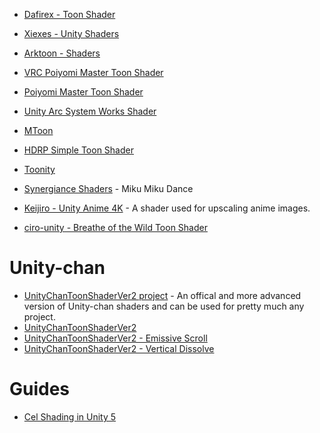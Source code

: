 
* [Dafirex - Toon Shader](https://github.com/Dafirex/Unity-Shaders)
* [Xiexes - Unity Shaders](https://github.com/Xiexe/Xiexes-Unity-Shaders)
* [Arktoon - Shaders](https://github.com/synqark/Arktoon-Shaders)
* [VRC Poiyomi Master Toon Shader](https://github.com/poiyomi/VRC-PoiyomiMasterToonShader)
* [Poiyomi Master Toon Shader](https://github.com/poiyomi/PoiyomiToonShader)
* [Unity Arc System Works Shader](https://github.com/Aerthas/UNITY-Arc-system-Works-Shader)
* [MToon](https://github.com/Santarh/MToon)
* [HDRP Simple Toon Shader](https://github.com/togucchi/HDRPSimpleToonShader)
* [Toonity](https://github.com/kevinaristotle/Toonity)
* [Synergiance Shaders](https://github.com/synergiance/Synergiance-Shaders-For-Unity) - Miku Miku Dance
* [Keijiro - Unity Anime 4K](https://github.com/keijiro/UnityAnime4K/tree/master/Assets/Anime4K/Resources) - A shader used for upscaling anime images.

* [ciro-unity - Breathe of the Wild Toon Shader](https://github.com/ciro-unity/BotW-ToonShader)

# Unity-chan
* [UnityChanToonShaderVer2 project](https://github.com/unity3d-jp/UnityChanToonShaderVer2_Project) - An offical and more advanced version of Unity-chan shaders and can be used for pretty much any project.
* [UnityChanToonShaderVer2](https://github.com/Lumak/UnityChanToonShaderVer2)
* [UnityChanToonShaderVer2 - Emissive Scroll](https://github.com/tomori-hikage/UnityChanToonShaderVer2_EmissiveScroll)
* [UnityChanToonShaderVer2 - Vertical Dissolve](https://github.com/tomori-hikage/UnityChanToonShaderVer2_VerticalDissolve)
# Guides
* [Cel Shading in Unity 5](http://timvolp.blogspot.com/2015/03/cel-shading-in-unity-5.html)
